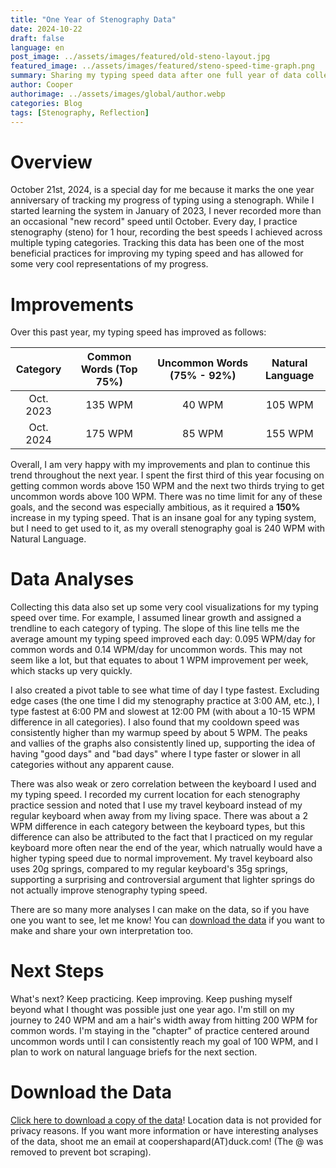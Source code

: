 ```yaml
---
title: "One Year of Stenography Data"
date: 2024-10-22
draft: false
language: en
post_image: ../assets/images/featured/old-steno-layout.jpg
featured_image: ../assets/images/featured/steno-speed-time-graph.png
summary: Sharing my typing speed data after one full year of data collection
author: Cooper
authorimage: ../assets/images/global/author.webp
categories: Blog
tags: [Stenography, Reflection]
---
```


# Overview
October 21st, 2024, is a special day for me because it marks the one year anniversary of tracking my progress of typing using a stenograph. While I started learning the system in January of 2023, I never recorded more than an occasional "new record" speed until October. Every day, I practice stenography (steno) for 1 hour, recording the best speeds I achieved across multiple typing categories. Tracking this data has been one of the most beneficial practices for improving my typing speed and has allowed for some very cool representations of my progress.

# Improvements
Over this past year, my typing speed has improved as follows:

| Category  | Common Words (Top 75%) | Uncommon Words (75% - 92%) | Natural Language |
| :------:  | :--------------------: | :------------------------: | :--------------: |
| Oct. 2023 | 135 WPM                | 40 WPM                     | 105 WPM          |
| Oct. 2024 | 175 WPM                | 85 WPM                     | 155 WPM          |

Overall, I am very happy with my improvements and plan to continue this trend throughout the next year. I spent the first third of this year focusing on getting common words above 150 WPM and the next two thirds trying to get uncommon words above 100 WPM. There was no time limit for any of these goals, and the second was especially ambitious, as it required a **150%** increase in my typing speed. That is an insane goal for any typing system, but I need to get used to it, as my overall stenography goal is 240 WPM with Natural Language.

# Data Analyses
Collecting this data also set up some very cool visualizations for my typing speed over time. For example, I assumed linear growth and assigned a trendline to each category of typing. The slope of this line tells me the average amount my typing speed improved each day: 0.095 WPM/day for common words and 0.14 WPM/day for uncommon words. This may not seem like a lot, but that equates to about 1 WPM improvement per week, which stacks up very quickly. 

I also created a pivot table to see what time of day I type fastest. Excluding edge cases (the one time I did my stenography practice at 3:00 AM, etc.), I type fastest at 6:00 PM and slowest at 12:00 PM (with about a 10-15 WPM difference in all categories). I also found that my cooldown speed was consistently higher than my warmup speed by about 5 WPM. The peaks and vallies of the graphs also consistently lined up, supporting the idea of having "good days" and "bad days" where I type faster or slower in all categories without any apparent cause.

There was also weak or zero correlation between the keyboard I used and my typing speed. I recorded my current location for each stenography practice session and noted that I use my travel keyboard instead of my regular keyboard when away from my living space. There was about a 2 WPM difference in each category between the keyboard types, but this difference can also be attributed to the fact that I practiced on my regular keyboard more often near the end of the year, which natrually would have a higher typing speed due to normal improvement. My travel keyboard also uses 20g springs, compared to my regular keyboard's 35g springs, supporting a surprising and controversial argument that lighter springs do not actually improve stenography typing speed.

There are so many more analyses I can make on the data, so if you have one you want to see, let me know! You can [download the data](#download-the-data) if you want to make and share your own interpretation too.

# Next Steps
What's next? Keep practicing. Keep improving. Keep pushing myself beyond what I thought was possible just one year ago. I'm still on my journey to 240 WPM and am a hair's width away from hitting 200 WPM for common words. I'm staying in the "chapter" of practice centered around uncommon words until I can consistently reach my goal of 100 WPM, and I plan to work on natural language briefs for the next section.

# Download the Data
[Click here to download a copy of the data](../../files/CoopShapStenographyData.xlsx)! Location data is not provided for privacy reasons. If you want more information or have interesting analyses of the data, shoot me an email at coopershapard(AT)duck.com! (The @ was removed to prevent bot scraping).
